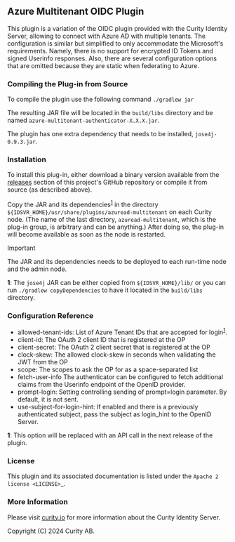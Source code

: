 ## Azure Multitenant OIDC Plugin


This plugin is a variation of the OIDC plugin provided with the Curity Identity Server, allowing to connect with Azure AD with multiple tenants. 
The configuration is similar but simplified to only accommodate the Microsoft's requirements. 
Namely, there is no support for encrypted ID Tokens and signed Userinfo responses. 
Also, there are several configuration options that are omitted because they are static when federating to Azure.


### Compiling the Plug-in from Source

To compile the plugin use the following command `./gradlew jar`

The resulting JAR file will be located in the ``build/libs`` directory and be named ``azure-multitenant-authenticator-X.X.X.jar``.

The plugin has one extra dependency that needs to be installed, `jose4j-0.9.3.jar`.  

### Installation

To install this plug-in, either download a binary version available from the [releases](https://github.com/curityio/azuread-multitenant-authenticator/releases) section of this project's GitHub repository or compile it from source (as described above).

Copy the JAR and its dependencies<sup>[1](#f1)</sup> in the directory ``${IDSVR_HOME}/usr/share/plugins/azuread-multitenant`` on each Curity node. (The name of the last directory, ``azuread-multitenant``, which is the plug-in group, is arbitrary and can be anything.) After doing so, the plug-in will become available as soon as the node is restarted.

> [!IMPORTANT]
> The JAR and its dependencies needs to be deployed to each run-time node and the admin node.

<b id="f1">1</b>: The `jose4j` JAR can be either copied from  ``${IDSVR_HOME}/lib/`` or you can run `./gradlew copyDependencies` to have it located in the ``build/libs`` directory.

### Configuration Reference

- allowed-tenant-ids: List of Azure Tenant IDs that are accepted for login<sup>[1](#f2)</sup>. 
- client-id: The OAuth 2 client ID that is registered at the OP
- client-secret: The OAuth 2 client secret that is registered at the OP
- clock-skew: The allowed clock-skew in seconds when validating the JWT from the OP
- scope: The scopes to ask the OP for as a space-separated list
- fetch-user-info The authenticator can be configured to fetch additional claims from the Userinfo endpoint of the OpenID provider.
- prompt-login: Setting controlling sending of prompt=login parameter. By default, it is not sent.
- use-subject-for-login-hint: If enabled and there is a previously authenticated subject, pass the subject as login_hint to the OpenID Server.

<b id="f2">1</b>: This option will be replaced with an API call in the next release of the plugin.

### License

This plugin and its associated documentation is listed under the `Apache 2 license <LICENSE>`_.

### More Information

Please visit [curity.io](https://curity.io/) for more information about the Curity Identity Server.

Copyright (C) 2024 Curity AB.